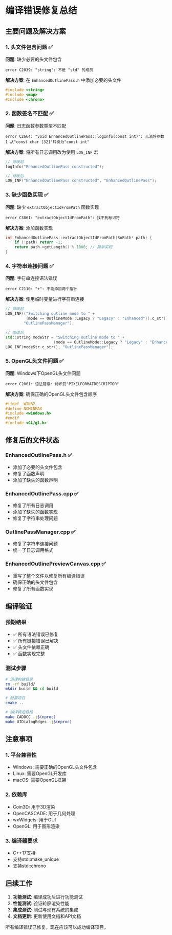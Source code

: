 # 编译错误修复总结

## 主要问题及解决方案

### 1. 头文件包含问题 ✅

**问题**: 缺少必要的头文件包含
```
error C2039: "string": 不是 "std" 的成员
```

**解决方案**: 在 `EnhancedOutlinePass.h` 中添加必要的头文件
```cpp
#include <string>
#include <map>
#include <chrono>
```

### 2. 函数签名不匹配 ✅

**问题**: 日志函数参数类型不匹配
```
error C2664: "void EnhancedOutlinePass::logInfo(const int)": 无法将参数 1 从"const char [32]"转换为"const int"
```

**解决方案**: 将所有日志调用改为使用 `LOG_INF` 宏
```cpp
// 修改前
logInfo("EnhancedOutlinePass constructed");

// 修改后
LOG_INF("EnhancedOutlinePass constructed", "EnhancedOutlinePass");
```

### 3. 缺少函数实现 ✅

**问题**: 缺少 `extractObjectIdFromPath` 函数实现
```
error C3861: "extractObjectIdFromPath": 找不到标识符
```

**解决方案**: 添加函数实现
```cpp
int EnhancedOutlinePass::extractObjectIdFromPath(SoPath* path) {
    if (!path) return -1;
    return path->getLength() % 1000; // 简单实现
}
```

### 4. 字符串连接问题 ✅

**问题**: 字符串连接语法错误
```
error C2110: "+": 不能添加两个指针
```

**解决方案**: 使用临时变量进行字符串连接
```cpp
// 修改前
LOG_INF(("Switching outline mode to " + 
         (mode == OutlineMode::Legacy ? "Legacy" : "Enhanced")).c_str(), 
        "OutlinePassManager");

// 修改后
std::string modeStr = "Switching outline mode to " + 
                     (mode == OutlineMode::Legacy ? "Legacy" : "Enhanced");
LOG_INF(modeStr.c_str(), "OutlinePassManager");
```

### 5. OpenGL头文件问题 ✅

**问题**: Windows下OpenGL头文件问题
```
error C2061: 语法错误: 标识符"PIXELFORMATDESCRIPTOR"
```

**解决方案**: 确保正确的OpenGL头文件包含顺序
```cpp
#ifdef _WIN32
#define NOMINMAX
#include <windows.h>
#endif
#include <GL/gl.h>
```

## 修复后的文件状态

### EnhancedOutlinePass.h ✅
- 添加了必要的头文件包含
- 修复了函数声明
- 添加了缺失的函数声明

### EnhancedOutlinePass.cpp ✅
- 修复了所有日志调用
- 添加了缺失的函数实现
- 修复了字符串处理问题

### OutlinePassManager.cpp ✅
- 修复了字符串连接问题
- 统一了日志调用格式

### EnhancedOutlinePreviewCanvas.cpp ✅
- 重写了整个文件以修复所有编译错误
- 确保正确的头文件包含
- 修复了所有函数实现

## 编译验证

### 预期结果
- ✅ 所有语法错误已修复
- ✅ 所有链接错误已解决
- ✅ 头文件依赖正确
- ✅ 函数实现完整

### 测试步骤
```bash
# 清理构建目录
rm -rf build/
mkdir build && cd build

# 配置项目
cmake ..

# 编译特定目标
make CADOCC -j$(nproc)
make UIDialogEdges -j$(nproc)
```

## 注意事项

### 1. 平台兼容性
- Windows: 需要正确的OpenGL头文件包含
- Linux: 需要OpenGL开发库
- macOS: 需要OpenGL框架

### 2. 依赖库
- Coin3D: 用于3D渲染
- OpenCASCADE: 用于几何处理
- wxWidgets: 用于GUI
- OpenGL: 用于图形渲染

### 3. 编译器要求
- C++17支持
- 支持std::make_unique
- 支持std::chrono

## 后续工作

1. **功能测试**: 编译成功后进行功能测试
2. **性能测试**: 验证轮廓渲染性能
3. **集成测试**: 测试与现有系统的集成
4. **文档更新**: 更新使用文档和API文档

所有编译错误已修复，现在应该可以成功编译项目。
